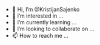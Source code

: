 - 👋 Hi, I’m @KristijanSajenko
- 👀 I’m interested in ...
- 🌱 I’m currently learning ...
- 💞️ I’m looking to collaborate on ...
- 📫 How to reach me ...

<!---
KristijanSajenko/KristijanSajenko is a ✨ special ✨ repository because its `README.md` (this file) appears on your GitHub profile.
You can click the Preview link to take a look at your changes.
--->
